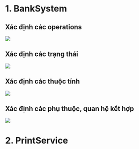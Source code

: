 # 1. BankSystem
## Xác định các operations
![](https://www.planttext.com/api/plantuml/png/Z9B1JeGm48RlF4Mp9qpa1JYOLV6mbyr6ds3e3jXiso7ji0anFfa77ybNi4MKGZZ8XUdCt_xVJ_dw-Dnx1iUzqPc_A2iSUSoa1k_50zZB8rbsf3KwyPQ9yUaSIVJ-14CSv1qCyXNbfHIdgRefHKsa4UoquufEDKCyha86fNrUX_fW6of7arWv0wp89dlViuJZ1TrLILn3LDYHLxm1SIl-up7nWLPdO7ocdfLjZxsfqUKkNPN2imkhBRvVop-u5ldUK6yv3_964_0yg89FRCVtt7qodQO1yL35cRAyJ9_0foPnT0GpdlU3bm186GccB1k2PTXP48nN5ryKTuixACMkz-XtMTgaefW_H510spfiGyWDtJhIIhv7Uux_upS0003__mC0)



## Xác định các trạng thái
![](https://www.planttext.com/api/plantuml/png/N951Ri8m44NtFiM8LOl41RAeK845EoGGcweBAqpG23EEPcmapjP5ZzGhr4xY968t__ydpn_vx-TthS5AY7Tdz4OCuXLDiWB2uYIMrTQ1FCEUAL1oBmkmEgc2Vbg-mHQ39QTmHg661hI8GXx4rwXAV4rywvL2Xqrs0JV-tZfCE-0OwvmrqRbd1uzHONSYNc37jOySK8RLdMlCr_8RLgkFMUbnwlpI42fuvF4vtF7sRiOeSxFc5RIz64v8w2pDyDI-0ktxlo9zwGgQj2mAcbxd93KsqmF5MIDVyZ_z0m00__y30000)
## Xác định các thuộc tính
![](https://www.planttext.com/api/plantuml/png/V5DBRi8m4Dtd51OhAZKNoA82H1Ti42gvmCGPm2As8t-eKDMJTT4ZzGeT1nESD6eMaJplpPldcV7Fr_V2EZ3EooQpPw6OqHOpte2rR0TNVa9-PXyPeozd8BLNhc27HeEBiHeS5cnD_nX0sJRwYhXP5qoe6usn8xfbbpr_IlCx82I7S2_IHLzxdO05fSyi6bk1Ec_KGHi9JcZL-wielWL9VgmpGXtljZaFbRTULcX6cD7UqMaIgmmeVbhMjK5h1rXdS1Mh1NjZR9cMd2AyfNMd2AkqU4Becr0ImG8VDC0zOg7zWzlGc9stew0J4WcGxQtx9HqV5ifKRShZlfESGigxxdskYR9lmyx4N8Nl-u4nub-qg8V3tgEv28xndeorHdDgIs9mtiPbBVgrVUxs8Un9CTuOAfBaHj4BD28u2zmrEX2DdV-dK6dT8AZWDFMey_pnSWesynRjx0zZlCAJn3n_6OoPIDmWMIJU0bKT7kql0000__y30000)

## Xác định các phụ thuộc, quan hệ kết hợp
![](https://www.planttext.com/api/plantuml/png/Z99BReCm48Rtd6AK5PMg7C2BAchPT1D5pGa6CwGMneCy9XAgUh8kUgHUeHW10f9AzS8Qp-l_nlRFr_T10lhGrZQHoZZmB9Gqg2ky43oZgywT1AhX8m7G5aK6vmkxuDbQyaCWhiQp9f4JTZ6GDjZfTzALWjDeFIZ8cIsX6okkv4tPnNOP1JHMqhotNrt9QX29bgyn67QhsizanN8cVpMQjY0PDImct05vXF_f38neJO61thWDnbsERPsJJ_tof422xqz_CKwoCo3MtBgWeBICOVH53GLPlzyEkE2RUyG9ZbZJ93wrrZhsNeEDiRlGWrgljtdK_VvfTRSATgsGx9AbCoRDm_KP1JNa2W5sjtdREJRfXzwAN_0N003__mC0)

# 2. PrintService
